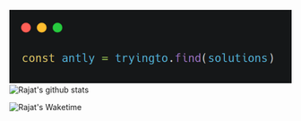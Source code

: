 ![](https://github.com/rajUwU/rajUwU/blob/main/carbon(2).png?raw=true)
![Rajat's github stats](https://github-readme-stats.vercel.app/api?username=rajUwU&show_icons=true&hide_border=true&theme=radical)
<!--START_SECTION:waka-->
![Rajat's Waketime](https://github-readme-stats.vercel.app/api/wakatime?username=rajUwU&theme=radical)
<!--END_SECTION:waka-->
